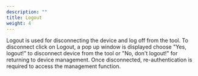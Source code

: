 ```yaml
---
description: ""
title: Logout
weight: 4
---
```



Logout is used for disconnecting the device and log off from the tool. To disconnect click on Logout, a pop up window is displayed choose "Yes, logout!" to disconnect device from the tool or "No, don't logout!" for returning to device management. Once disconnected, re-authentication is required to access the management function.  
